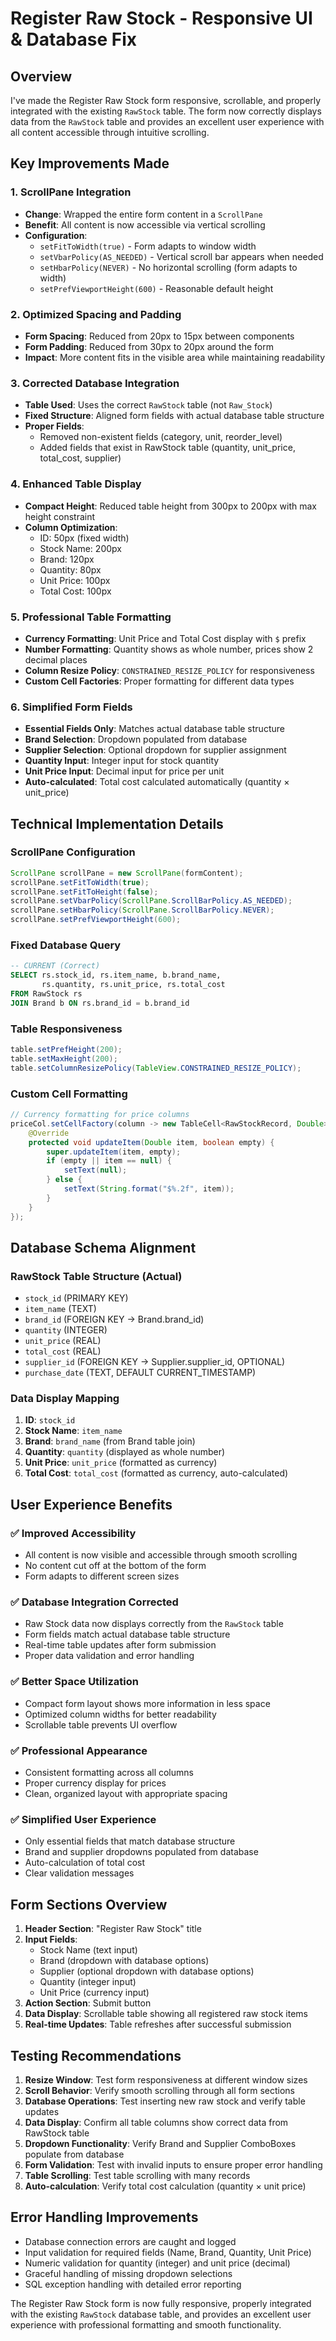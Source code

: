 # Register Raw Stock - Responsive UI & Database Fix

## Overview
I've made the Register Raw Stock form responsive, scrollable, and properly integrated with the existing `RawStock` table. The form now correctly displays data from the `RawStock` table and provides an excellent user experience with all content accessible through intuitive scrolling.

## Key Improvements Made

### 1. **ScrollPane Integration**
- **Change**: Wrapped the entire form content in a `ScrollPane`
- **Benefit**: All content is now accessible via vertical scrolling
- **Configuration**:
  - `setFitToWidth(true)` - Form adapts to window width
  - `setVbarPolicy(AS_NEEDED)` - Vertical scroll bar appears when needed
  - `setHbarPolicy(NEVER)` - No horizontal scrolling (form adapts to width)
  - `setPrefViewportHeight(600)` - Reasonable default height

### 2. **Optimized Spacing and Padding**
- **Form Spacing**: Reduced from 20px to 15px between components
- **Form Padding**: Reduced from 30px to 20px around the form
- **Impact**: More content fits in the visible area while maintaining readability

### 3. **Corrected Database Integration**
- **Table Used**: Uses the correct `RawStock` table (not `Raw_Stock`)
- **Fixed Structure**: Aligned form fields with actual database table structure
- **Proper Fields**: 
  - Removed non-existent fields (category, unit, reorder_level)
  - Added fields that exist in RawStock table (quantity, unit_price, total_cost, supplier)

### 4. **Enhanced Table Display**
- **Compact Height**: Reduced table height from 300px to 200px with max height constraint
- **Column Optimization**:
  - ID: 50px (fixed width)
  - Stock Name: 200px
  - Brand: 120px
  - Quantity: 80px
  - Unit Price: 100px
  - Total Cost: 100px

### 5. **Professional Table Formatting**
- **Currency Formatting**: Unit Price and Total Cost display with `$` prefix
- **Number Formatting**: Quantity shows as whole number, prices show 2 decimal places
- **Column Resize Policy**: `CONSTRAINED_RESIZE_POLICY` for responsiveness
- **Custom Cell Factories**: Proper formatting for different data types

### 6. **Simplified Form Fields**
- **Essential Fields Only**: Matches actual database table structure
- **Brand Selection**: Dropdown populated from database
- **Supplier Selection**: Optional dropdown for supplier assignment
- **Quantity Input**: Integer input for stock quantity
- **Unit Price Input**: Decimal input for price per unit
- **Auto-calculated**: Total cost calculated automatically (quantity × unit_price)

## Technical Implementation Details

### ScrollPane Configuration
```java
ScrollPane scrollPane = new ScrollPane(formContent);
scrollPane.setFitToWidth(true);
scrollPane.setFitToHeight(false);
scrollPane.setVbarPolicy(ScrollPane.ScrollBarPolicy.AS_NEEDED);
scrollPane.setHbarPolicy(ScrollPane.ScrollBarPolicy.NEVER);
scrollPane.setPrefViewportHeight(600);
```

### Fixed Database Query
```sql
-- CURRENT (Correct)
SELECT rs.stock_id, rs.item_name, b.brand_name, 
       rs.quantity, rs.unit_price, rs.total_cost 
FROM RawStock rs 
JOIN Brand b ON rs.brand_id = b.brand_id
```

### Table Responsiveness
```java
table.setPrefHeight(200);
table.setMaxHeight(200);
table.setColumnResizePolicy(TableView.CONSTRAINED_RESIZE_POLICY);
```

### Custom Cell Formatting
```java
// Currency formatting for price columns
priceCol.setCellFactory(column -> new TableCell<RawStockRecord, Double>() {
    @Override
    protected void updateItem(Double item, boolean empty) {
        super.updateItem(item, empty);
        if (empty || item == null) {
            setText(null);
        } else {
            setText(String.format("$%.2f", item));
        }
    }
});
```

## Database Schema Alignment

### RawStock Table Structure (Actual)
- `stock_id` (PRIMARY KEY)
- `item_name` (TEXT)
- `brand_id` (FOREIGN KEY → Brand.brand_id)
- `quantity` (INTEGER)
- `unit_price` (REAL)
- `total_cost` (REAL)
- `supplier_id` (FOREIGN KEY → Supplier.supplier_id, OPTIONAL)
- `purchase_date` (TEXT, DEFAULT CURRENT_TIMESTAMP)

### Data Display Mapping
1. **ID**: `stock_id`
2. **Stock Name**: `item_name`
3. **Brand**: `brand_name` (from Brand table join)
4. **Quantity**: `quantity` (displayed as whole number)
5. **Unit Price**: `unit_price` (formatted as currency)
6. **Total Cost**: `total_cost` (formatted as currency, auto-calculated)

## User Experience Benefits

### ✅ **Improved Accessibility**
- All content is now visible and accessible through smooth scrolling
- No content cut off at the bottom of the form
- Form adapts to different screen sizes

### ✅ **Database Integration Corrected**
- Raw Stock data now displays correctly from the `RawStock` table
- Form fields match actual database table structure
- Real-time table updates after form submission
- Proper data validation and error handling

### ✅ **Better Space Utilization**
- Compact form layout shows more information in less space
- Optimized column widths for better readability
- Scrollable table prevents UI overflow

### ✅ **Professional Appearance**
- Consistent formatting across all columns
- Proper currency display for prices
- Clean, organized layout with appropriate spacing

### ✅ **Simplified User Experience**
- Only essential fields that match database structure
- Brand and supplier dropdowns populated from database
- Auto-calculation of total cost
- Clear validation messages

## Form Sections Overview

1. **Header Section**: "Register Raw Stock" title
2. **Input Fields**: 
   - Stock Name (text input)
   - Brand (dropdown with database options)
   - Supplier (optional dropdown with database options) 
   - Quantity (integer input)
   - Unit Price (currency input)
3. **Action Section**: Submit button
4. **Data Display**: Scrollable table showing all registered raw stock items
5. **Real-time Updates**: Table refreshes after successful submission

## Testing Recommendations

1. **Resize Window**: Test form responsiveness at different window sizes
2. **Scroll Behavior**: Verify smooth scrolling through all form sections
3. **Database Operations**: Test inserting new raw stock and verify table updates
4. **Data Display**: Confirm all table columns show correct data from RawStock table
5. **Dropdown Functionality**: Verify Brand and Supplier ComboBoxes populate from database
6. **Form Validation**: Test with invalid inputs to ensure proper error handling
7. **Table Scrolling**: Test table scrolling with many records
8. **Auto-calculation**: Verify total cost calculation (quantity × unit price)

## Error Handling Improvements

- Database connection errors are caught and logged
- Input validation for required fields (Name, Brand, Quantity, Unit Price)
- Numeric validation for quantity (integer) and unit price (decimal)
- Graceful handling of missing dropdown selections
- SQL exception handling with detailed error reporting

The Register Raw Stock form is now fully responsive, properly integrated with the existing `RawStock` database table, and provides an excellent user experience with professional formatting and smooth functionality.
